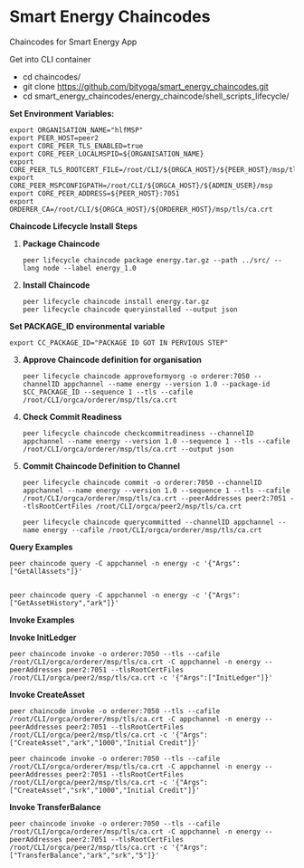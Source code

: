 # Smart Energy Chaincodes
Chaincodes for Smart Energy App

 Get into CLI container

 - cd chaincodes/
 - git clone https://github.com/bityoga/smart_energy_chaincodes.git
 - cd smart_energy_chaincodes/energy_chaincode/shell_scripts_lifecycle/

 **Set Environment Variables:**
 
    export ORGANISATION_NAME="hlfMSP"
    export PEER_HOST=peer2
    export CORE_PEER_TLS_ENABLED=true
    export CORE_PEER_LOCALMSPID=${ORGANISATION_NAME}
    export CORE_PEER_TLS_ROOTCERT_FILE=/root/CLI/${ORGCA_HOST}/${PEER_HOST}/msp/tls/ca.crt
    export CORE_PEER_MSPCONFIGPATH=/root/CLI/${ORGCA_HOST}/${ADMIN_USER}/msp
    export CORE_PEER_ADDRESS=${PEER_HOST}:7051
    export ORDERER_CA=/root/CLI/${ORGCA_HOST}/${ORDERER_HOST}/msp/tls/ca.crt

**Chaincode Lifecycle Install Steps**

1) **Package Chaincode**

       peer lifecycle chaincode package energy.tar.gz --path ../src/ --lang node --label energy_1.0


2) **Install Chaincode**

       peer lifecycle chaincode install energy.tar.gz
       peer lifecycle chaincode queryinstalled --output json

**Set PACKAGE_ID environmental variable**

    export CC_PACKAGE_ID="PACKAGE ID GOT IN PERVIOUS STEP"

3) **Approve Chaincode definition for organisation**

       peer lifecycle chaincode approveformyorg -o orderer:7050 --channelID appchannel --name energy --version 1.0 --package-id $CC_PACKAGE_ID --sequence 1 --tls --cafile /root/CLI/orgca/orderer/msp/tls/ca.crt

4) **Check Commit Readiness**

       peer lifecycle chaincode checkcommitreadiness --channelID appchannel --name energy --version 1.0 --sequence 1 --tls --cafile /root/CLI/orgca/orderer/msp/tls/ca.crt --output json

5) **Commit Chaincode Definition to Channel**

       peer lifecycle chaincode commit -o orderer:7050 --channelID appchannel --name energy --version 1.0 --sequence 1 --tls --cafile /root/CLI/orgca/orderer/msp/tls/ca.crt --peerAddresses peer2:7051 --tlsRootCertFiles /root/CLI/orgca/peer2/msp/tls/ca.crt

       peer lifecycle chaincode querycommitted --channelID appchannel --name energy --cafile /root/CLI/orgca/orderer/msp/tls/ca.crt

**Query Examples**

    peer chaincode query -C appchannel -n energy -c '{"Args":["GetAllAssets"]}'


    peer chaincode query -C appchannel -n energy -c '{"Args":["GetAssetHistory","ark"]}'




**Invoke Examples**

**Invoke InitLedger**

    peer chaincode invoke -o orderer:7050 --tls --cafile /root/CLI/orgca/orderer/msp/tls/ca.crt -C appchannel -n energy --peerAddresses peer2:7051 --tlsRootCertFiles /root/CLI/orgca/peer2/msp/tls/ca.crt -c '{"Args":["InitLedger"]}'

**Invoke CreateAsset**

    peer chaincode invoke -o orderer:7050 --tls --cafile /root/CLI/orgca/orderer/msp/tls/ca.crt -C appchannel -n energy --peerAddresses peer2:7051 --tlsRootCertFiles /root/CLI/orgca/peer2/msp/tls/ca.crt -c '{"Args":["CreateAsset","ark","1000","Initial Credit"]}'

    peer chaincode invoke -o orderer:7050 --tls --cafile /root/CLI/orgca/orderer/msp/tls/ca.crt -C appchannel -n energy --peerAddresses peer2:7051 --tlsRootCertFiles /root/CLI/orgca/peer2/msp/tls/ca.crt -c '{"Args":["CreateAsset","srk","1000","Initial Credit"]}'

**Invoke TransferBalance**

    peer chaincode invoke -o orderer:7050 --tls --cafile /root/CLI/orgca/orderer/msp/tls/ca.crt -C appchannel -n energy --peerAddresses peer2:7051 --tlsRootCertFiles /root/CLI/orgca/peer2/msp/tls/ca.crt -c '{"Args":["TransferBalance","ark","srk","5"]}'


